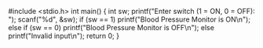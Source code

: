 #include <stdio.h>
int main() {
    int sw;
   printf("Enter switch (1 = ON, 0 = OFF): ");
    scanf("%d", &sw);
    if (sw == 1)
        printf("Blood Pressure Monitor is ON\n");
    else if (sw == 0)
        printf("Blood Pressure Monitor is OFF\n");
    else
        printf("Invalid input\n");
 return 0;
}

